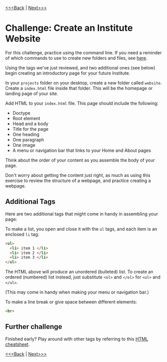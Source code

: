 [<<<Back](08-conventions.md) | [Next>>>](10-css_basic.md)

# Challenge: Create an Institute Website

For this challenge, practice using the command line. If you need a reminder of which commands to use to create new folders and files, see [here](_cli-reminder.md).

Using the tags we've just reviewed, and two additional ones (see below) begin creating an introductory page for your future Institute. 

In your `projects` folder on your desktop, create a new folder called `website`. Create a `index.html` file inside that folder. This will be the homepage or landing page of your site.

Add HTML to your `index.html` file. This page should include the following:

- Doctype
- Root element
- Head and a body
- Title for the page
- One heading
- One paragraph
- One image
- A menu or navigation bar that links to your Home and About pages

Think about the order of your content as you assemble the body of your page.

Don't worry about getting the content just right, as much as using this exercise to review the structure of a webpage, and practice creating a webpage. 

## Additional Tags

Here are two additional tags that might come in handy in assembling your page:

To make a list, you open and close it with the `ul` tags, and each item is an enclosed `li` tag:

```html
<ul>
  <li> item 1 </li>
  <li> item 2 </li>
  <li> item 3 </li>
</ul>
```

The HTML above will produce an unordered (bulleted) list. To create an ordered (numbered) list instead, just substitute `<ol>` and `</ol>` for `<ul>` and `</ul>`.

(This may come in handy when making your menu or navigation bar.)

To make a line break or give space between different elements:

```html
<br>
```

## Further challenge

Finished early? Play around with other tags by referring to this [HTML cheatsheet](http://www.simplehtmlguide.com/cheatsheet.php). 

[<<<Back](08-conventions.md) | [Next>>>](10-css_basic.md)
